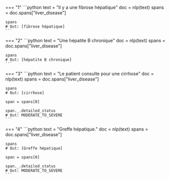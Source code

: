 === "1"
    ```python
    text = "Il y a une fibrose hépatique"
    doc = nlp(text)
    spans = doc.spans["liver_disease"]

    spans
    # Out: [fibrose hépatique]
    ```



=== "2"
    ```python
    text = "Une hépatite B chronique"
    doc = nlp(text)
    spans = doc.spans["liver_disease"]

    spans
    # Out: [hépatite B chronique]
    ```



=== "3"
    ```python
    text = "Le patient consulte pour une cirrhose"
    doc = nlp(text)
    spans = doc.spans["liver_disease"]

    spans
    # Out: [cirrhose]

    span = spans[0]

    span._.detailed_status
    # Out: MODERATE_TO_SEVERE
    ```



=== "4"
    ```python
    text = "Greffe hépatique."
    doc = nlp(text)
    spans = doc.spans["liver_disease"]

    spans
    # Out: [Greffe hépatique]

    span = spans[0]

    span._.detailed_status
    # Out: MODERATE_TO_SEVERE
    ```
